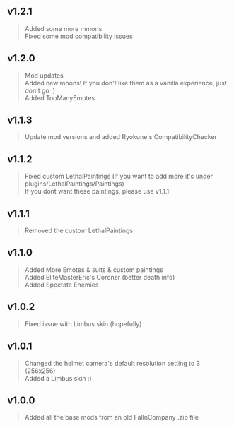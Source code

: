 ## v1.2.1
> Added some more mmons\
> Fixed some mod compatibility issues

## v1.2.0
> Mod updates\
> Added new moons! If you don't like them as a vanilla experience, just don't go :)\
> Added TooManyEmotes

## v1.1.3
> Update mod versions and added Ryokune's CompatibilityChecker

## v1.1.2
> Fixed custom LethalPaintings (if you want to add more it's under plugins/LethalPaintings/Paintings)\
>If you dont want these paintings, please use v1.1.1

## v1.1.1
> Removed the custom LethalPaintings

## v1.1.0
> Added More Emotes & suits & custom paintings\
> Added EliteMasterEric's Coroner (better death info)\
> Added Spectate Enemies

## v1.0.2
> Fixed issue with Limbus skin (hopefully)

## v1.0.1
> Changed the helmet camera's default resolution setting to 3 (256x256)\
Added a Limbus skin :)

## v1.0.0
> Added all the base mods from an old FallnCompany .zip file